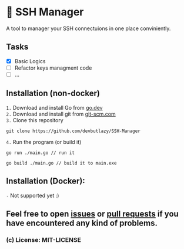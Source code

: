 # 🔑 SSH Manager

A tool to manager your SSH connectuions in one place conviniently.

## Tasks
- [x] Basic Logics
- [ ] Refactor keys managment code 
- [ ] ...

## Installation (non-docker)

`1.` Download and install Go from [go.dev](https://go.dev/)  
`2.` Download and install git from [git-scm.com](ws.1/Git-2.44.0-64-bit.exe)  
`3.` Clone this repository
```
git clone https://github.com/devbutlazy/SSH-Manager
```
`4.` Run the program (or build it)
```
go run ./main.go // run it

go build ./main.go // build it to main.exe
```


## Installation (Docker):
`-` Not supported yet :)

## Feel free to open [issues](https://github.com/devbutlazy/SSH-Manager/issues) or [pull requests](https://github.com/devbutlazy/SSH-Manager/pulls) if you have encountered any kind of problems.

### (c) License: MIT-LICENSE